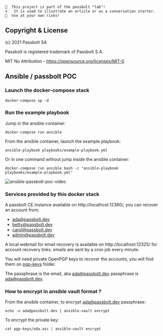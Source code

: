 ```
👩  This project is part of the passbolt "lab"!
⚗️   It is used to illustrate an article or as a conversation starter.
🧪  Use at your own risks!
```

## Copyright & License

(c) 2021 Passbolt SA

Passbolt is registered trademark of Passbolt S.A.

MIT No Attribution - https://opensource.org/licenses/MIT-0

## Ansible / passbolt POC

### Launch the docker-compose stack

```
docker-compose up -d
```

### Run the example playbook

Jump in the ansible container:

```
docker-compose run ansible
```

From the ansible container, launch the example playbook:

```
ansible-playbook playbooks/example-playbook.yml
```

Or in one command without jump inside the ansible container:

```
docker-compose run ansible bash -c "ansible-playbook playbooks/example-playbook.yml"
```

![ansible-passbolt-poc-video](ansible-passbolt-poc.gif)

### Services provided by this docker stack

A passbolt CE instance available on http://localhost:12380/, you can recover an account from:

* ada@passbolt.dev
* betty@passbolt.dev
* carol@passbolt.dev
* admin@passbolt.dev

A local webmail for email recovery is available on http://localhost:12325/ for account recovery links. emails are sent by a cron job every minute.

You will need private OpenPGP keys to recover the accounts, you will find them on [pgp-keys](pgp-keys) folder.

The passphrase is the email, aka ada@passbolt.dev passphrase is ada@passbolt.dev.

### How to encrypt in ansible vault format ?

From the ansible container, to encrypt ada@passbolt.dev passphrase:

```
echo -n ada@passbolt.dev | ansible-vault encrypt
```

To encrypt the private key:

```
cat pgp-keys/ada.asc | ansible-vault encrypt
```

